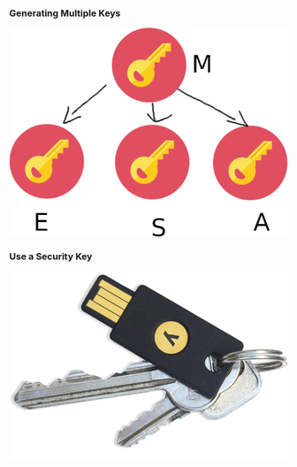 ### Generating Multiple Keys

![multiple keys](pgp_presentation/assets/keys.png)


### Use a Security Key

![yubikey](pgp_presentation/assets/yubikey.png)
